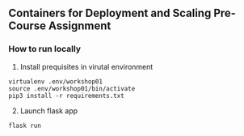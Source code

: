 ##  Containers for Deployment and Scaling Pre-Course Assignment

### How to run locally

1) Install prequisites in virutal environment

```
virtualenv .env/workshop01
source .env/workshop01/bin/activate
pip3 install -r requirements.txt
```

2) Launch flask app

```
flask run
```